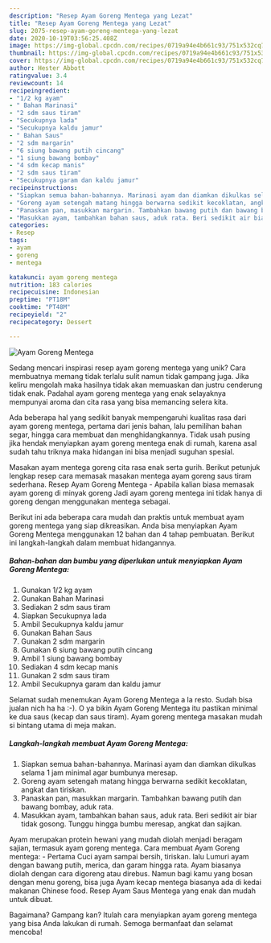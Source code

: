 ```yaml
---
description: "Resep Ayam Goreng Mentega yang Lezat"
title: "Resep Ayam Goreng Mentega yang Lezat"
slug: 2075-resep-ayam-goreng-mentega-yang-lezat
date: 2020-10-19T03:56:25.408Z
image: https://img-global.cpcdn.com/recipes/0719a94e4b661c93/751x532cq70/ayam-goreng-mentega-foto-resep-utama.jpg
thumbnail: https://img-global.cpcdn.com/recipes/0719a94e4b661c93/751x532cq70/ayam-goreng-mentega-foto-resep-utama.jpg
cover: https://img-global.cpcdn.com/recipes/0719a94e4b661c93/751x532cq70/ayam-goreng-mentega-foto-resep-utama.jpg
author: Hester Abbott
ratingvalue: 3.4
reviewcount: 14
recipeingredient:
- "1/2 kg ayam"
- " Bahan Marinasi"
- "2 sdm saus tiram"
- "Secukupnya lada"
- "Secukupnya kaldu jamur"
- " Bahan Saus"
- "2 sdm margarin"
- "6 siung bawang putih cincang"
- "1 siung bawang bombay"
- "4 sdm kecap manis"
- "2 sdm saus tiram"
- "Secukupnya garam dan kaldu jamur"
recipeinstructions:
- "Siapkan semua bahan-bahannya. Marinasi ayam dan diamkan dikulkas selama 1 jam minimal agar bumbunya meresap."
- "Goreng ayam setengah matang hingga berwarna sedikit kecoklatan, angkat dan tiriskan."
- "Panaskan pan, masukkan margarin. Tambahkan bawang putih dan bawang bombay, aduk rata."
- "Masukkan ayam, tambahkan bahan saus, aduk rata. Beri sedikit air biar tidak gosong. Tunggu hingga bumbu meresap, angkat dan sajikan."
categories:
- Resep
tags:
- ayam
- goreng
- mentega

katakunci: ayam goreng mentega 
nutrition: 183 calories
recipecuisine: Indonesian
preptime: "PT18M"
cooktime: "PT48M"
recipeyield: "2"
recipecategory: Dessert

---
```



![Ayam Goreng Mentega](https://img-global.cpcdn.com/recipes/0719a94e4b661c93/751x532cq70/ayam-goreng-mentega-foto-resep-utama.jpg)

Sedang mencari inspirasi resep ayam goreng mentega yang unik? Cara membuatnya memang tidak terlalu sulit namun tidak gampang juga. Jika keliru mengolah maka hasilnya tidak akan memuaskan dan justru cenderung tidak enak. Padahal ayam goreng mentega yang enak selayaknya mempunyai aroma dan cita rasa yang bisa memancing selera kita.

Ada beberapa hal yang sedikit banyak mempengaruhi kualitas rasa dari ayam goreng mentega, pertama dari jenis bahan, lalu pemilihan bahan segar, hingga cara membuat dan menghidangkannya. Tidak usah pusing jika hendak menyiapkan ayam goreng mentega enak di rumah, karena asal sudah tahu triknya maka hidangan ini bisa menjadi suguhan spesial.

Masakan ayam mentega goreng cita rasa enak serta gurih. Berikut petunjuk lengkap resep cara memasak masakan mentega ayam goreng saus tiram sederhana. Resep Ayam Goreng Mentega - Apabila kalian biasa memasak ayam goreng di minyak goreng Jadi ayam goreng mentega ini tidak hanya di goreng dengan menggunakan mentega sebagai.


Berikut ini ada beberapa cara mudah dan praktis untuk membuat ayam goreng mentega yang siap dikreasikan. Anda bisa menyiapkan Ayam Goreng Mentega menggunakan 12 bahan dan 4 tahap pembuatan. Berikut ini langkah-langkah dalam membuat hidangannya.

<!--inarticleads1-->

##### Bahan-bahan dan bumbu yang diperlukan untuk menyiapkan Ayam Goreng Mentega:

1. Gunakan 1/2 kg ayam
1. Gunakan  Bahan Marinasi
1. Sediakan 2 sdm saus tiram
1. Siapkan Secukupnya lada
1. Ambil Secukupnya kaldu jamur
1. Gunakan  Bahan Saus
1. Gunakan 2 sdm margarin
1. Gunakan 6 siung bawang putih cincang
1. Ambil 1 siung bawang bombay
1. Sediakan 4 sdm kecap manis
1. Gunakan 2 sdm saus tiram
1. Ambil Secukupnya garam dan kaldu jamur


Selamat sudah menemukan Ayam Goreng Mentega a la resto. Sudah bisa jualan nich ha ha :-). O ya bikin Ayam Goreng Mentega itu pastikan minimal ke dua saus (kecap dan saus tiram). Ayam goreng mentega masakan mudah si bintang utama di meja makan. 

<!--inarticleads2-->

##### Langkah-langkah membuat Ayam Goreng Mentega:

1. Siapkan semua bahan-bahannya. Marinasi ayam dan diamkan dikulkas selama 1 jam minimal agar bumbunya meresap.
1. Goreng ayam setengah matang hingga berwarna sedikit kecoklatan, angkat dan tiriskan.
1. Panaskan pan, masukkan margarin. Tambahkan bawang putih dan bawang bombay, aduk rata.
1. Masukkan ayam, tambahkan bahan saus, aduk rata. Beri sedikit air biar tidak gosong. Tunggu hingga bumbu meresap, angkat dan sajikan.


Ayam merupakan protein hewani yang mudah diolah menjadi beragam sajian, termasuk ayam goreng mentega. Cara membuat Ayam Goreng mentega: - Pertama Cuci ayam sampai bersih, tiriskan. lalu Lumuri ayam dengan bawang putih, merica, dan garam hingga rata. Ayam biasanya diolah dengan cara digoreng atau direbus. Namun bagi kamu yang bosan dengan menu goreng, bisa juga Ayam kecap mentega biasanya ada di kedai makanan Chinese food. Resep Ayam Saus Mentega yang enak dan mudah untuk dibuat. 

Bagaimana? Gampang kan? Itulah cara menyiapkan ayam goreng mentega yang bisa Anda lakukan di rumah. Semoga bermanfaat dan selamat mencoba!
